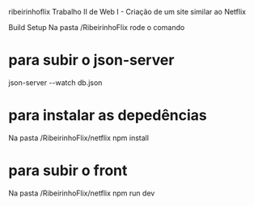 ribeirinhoflix
Trabalho II de Web I - Criação de um site similar ao Netflix

Build Setup
Na pasta /RibeirinhoFlix rode o comando
# para subir o json-server
json-server --watch db.json


# para instalar as depedências
Na pasta /RibeirinhoFlix/netflix
npm install
# para subir o front
Na pasta /RibeirinhoFlix/netflix
npm run dev
